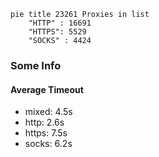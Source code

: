 
```mermaid
pie title 23261 Proxies in list
    "HTTP" : 16691
    "HTTPS": 5529
    "SOCKS" : 4424
```

### Some Info
#### Average Timeout

- mixed: 4.5s
- http: 2.6s
- https: 7.5s
- socks: 6.2s